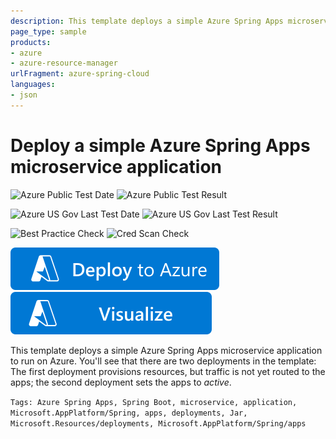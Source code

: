 ```yaml
---
description: This template deploys a simple Azure Spring Apps microservice application to run on Azure.
page_type: sample
products:
- azure
- azure-resource-manager
urlFragment: azure-spring-cloud
languages:
- json
---
```

# Deploy a simple Azure Spring Apps microservice application

![Azure Public Test Date](https://azurequickstartsservice.blob.core.windows.net/badges/quickstarts/microsoft.appplatform/azure-spring-cloud/PublicLastTestDate.svg)
![Azure Public Test Result](https://azurequickstartsservice.blob.core.windows.net/badges/quickstarts/microsoft.appplatform/azure-spring-cloud/PublicDeployment.svg)

![Azure US Gov Last Test Date](https://azurequickstartsservice.blob.core.windows.net/badges/quickstarts/microsoft.appplatform/azure-spring-cloud/FairfaxLastTestDate.svg)
![Azure US Gov Last Test Result](https://azurequickstartsservice.blob.core.windows.net/badges/quickstarts/microsoft.appplatform/azure-spring-cloud/FairfaxDeployment.svg)

![Best Practice Check](https://azurequickstartsservice.blob.core.windows.net/badges/quickstarts/microsoft.appplatform/azure-spring-cloud/BestPracticeResult.svg)
![Cred Scan Check](https://azurequickstartsservice.blob.core.windows.net/badges/quickstarts/microsoft.appplatform/azure-spring-cloud/CredScanResult.svg)

[![Deploy To Azure](https://raw.githubusercontent.com/Azure/azure-quickstart-templates/master/1-CONTRIBUTION-GUIDE/images/deploytoazure.svg?sanitize=true)](https://portal.azure.com/#create/Microsoft.Template/uri/https%3A%2F%2Fraw.githubusercontent.com%2FAzure%2Fazure-quickstart-templates%2Fmaster%2Fquickstarts%2Fmicrosoft.appplatform%2Fazure-spring-cloud%2Fazuredeploy.json)
[![Visualize](https://raw.githubusercontent.com/Azure/azure-quickstart-templates/master/1-CONTRIBUTION-GUIDE/images/visualizebutton.svg?sanitize=true)](http://armviz.io/#/?load=https%3A%2F%2Fraw.githubusercontent.com%2FAzure%2Fazure-quickstart-templates%2Fmaster%2Fquickstarts%2Fmicrosoft.appplatform%2Fazure-spring-cloud%2Fazuredeploy.json)

This template deploys a simple Azure Spring Apps microservice application to run on Azure. You'll see that there are two deployments in the template: The first deployment provisions resources, but traffic is not yet routed to the apps; the second deployment sets the apps to _active_.

`Tags: Azure Spring Apps, Spring Boot, microservice, application, Microsoft.AppPlatform/Spring, apps, deployments, Jar, Microsoft.Resources/deployments, Microsoft.AppPlatform/Spring/apps`
